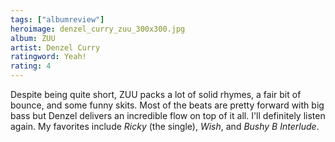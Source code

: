 ```yaml
---
tags: ["albumreview"]
heroimage: denzel_curry_zuu_300x300.jpg
album: ZUU
artist: Denzel Curry
ratingword: Yeah!
rating: 4
---
```


Despite being quite short, ZUU packs a lot of solid rhymes, a fair bit of
bounce, and some funny skits. Most of the beats are pretty forward with big bass
but Denzel delivers an incredible flow on top of it all. I'll definitely listen
again. My favorites include _Ricky_ (the single), _Wish_, and _Bushy B
Interlude_.
